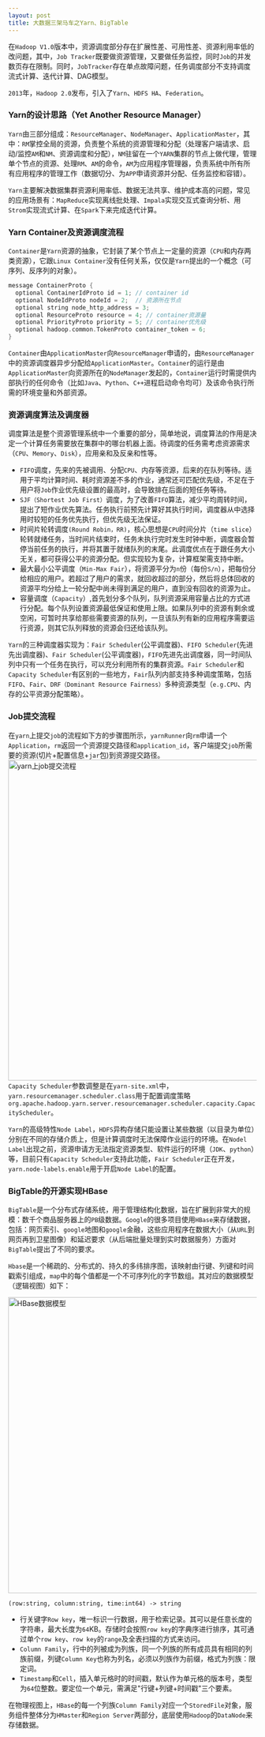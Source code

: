 ```yaml
---
layout: post
title: 大数据三架马车之Yarn、BigTable
---
```

在`Hadoop V1.0`版本中，资源调度部分存在扩展性差、可用性差、资源利用率低的改问题，其中，`Job Tracker`既要做资源管理，又要做任务监控，同时`Job`的并发数页存在限制。同时，`JobTracker`存在单点故障问题，任务调度部分不支持调度流式计算、迭代计算、DAG模型。

`2013`年，`Hadoop 2.0`发布，引入了`Yarn`、`HDFS HA`、`Federation`。

### Yarn的设计思路（Yet Another Resource Manager）
`Yarn`由三部分组成：`ResourceManager`、`NodeManager`、`ApplicationMaster`，其中：`RM`掌控全局的资源，负责整个系统的资源管理和分配（处理客户端请求、启动/监控`AM`和`NM`、资源调度和分配），`NM`驻留在一个`YARN`集群的节点上做代理，管理单个节点的资源、处理`RM`、`AM`的命令，`AM`为应用程序管理器，负责系统中所有所有应用程序的管理工作（数据切分、为`APP`申请资源并分配、任务监控和容错）。

`Yarn`主要解决数据集群资源利用率低、数据无法共享、维护成本高的问题，常见的应用场景有：`MapReduce`实现离线批处理、`Impala`实现交互式查询分析、用`Strom`实现流式计算、在`Spark`下来完成迭代计算。
<!-- more -->

### Yarn Container及资源调度流程
`Container`是`Yarn`资源的抽象，它封装了某个节点上一定量的资源（`CPU`和内存两类资源），它跟`Linux Container`没有任何关系，仅仅是`Yarn`提出的一个概念（可序列、反序列的对象）。
```scala
message ContainerProto {
  optional ContainerIdProto id = 1; // container id
  optional NodeIdProto nodeId = 2;  // 资源所在节点
  optional string node_http_address = 3;
  optional ResourceProto resource = 4; // container资源量
  optional PriorityProto priority = 5; // container优先级
  optional hadoop.common.TokenProto container_token = 6;
}
```
`Container`由`ApplicationMaster`向`ResourceManager`申请的，由`ResourceManager`中的资源调度器异步分配给`ApplicationMaster`。`Container`的运行是由`ApplicationMaster`向资源所在的`NodeManager`发起的，`Container`运行时需提供内部执行的任何命令（比如`Java`、`Python`、`C++`进程启动命令均可）及该命令执行所需的环境变量和外部资源。

### 资源调度算法及调度器
调度算法是整个资源管理系统中一个重要的部分，简单地说，调度算法的作用是决定一个计算任务需要放在集群中的哪台机器上面。待调度的任务需考虑资源需求（`CPU`、`Memory`、`Disk`），应用亲和及反亲和性等。
* `FIFO`调度，先来的先被调用、分配`CPU`、内存等资源，后来的在队列等待。适用于平均计算时间、耗时资源差不多的作业，通常还可匹配优先级，不足在于用户将`Job`作业优先级设置的最高时，会导致排在后面的短任务等待。
* `SJF（Shortest Job First）`调度，为了改善`FIFO`算法，减少平均周转时间，提出了短作业优先算法。任务执行前预先计算好其执行时间，调度器从中选择用时较短的任务优先执行，但优先级无法保证。
* 时间片轮转调度`(Round Robin，RR)`，核心思想是`CPU`时间分片（`time slice`）轮转就绪任务，当时间片结束时，任务未执行完时发生时钟中断，调度器会暂停当前任务的执行，并将其置于就绪队列的末尾。此调度优点在于跟任务大小无关，都可获得公平的资源分配。但实现较为复杂，计算框架需支持中断。
* 最大最小公平调度（`Min-Max Fair`），将资源平分为`n`份（每份`S/n`），把每份分给相应的用户。若超过了用户的需求，就回收超过的部分，然后将总体回收的资源平均分给上一轮分配中尚未得到满足的用户，直到没有回收的资源为止。
* 容量调度（`Capacity`）,首先划分多个队列，队列资源采用容量占比的方式进行分配。每个队列设置资源最低保证和使用上限。如果队列中的资源有剩余或空闲，可暂时共享给那些需要资源的队列，一旦该队列有新的应用程序需要运行资源，则其它队列释放的资源会归还给该队列。

`Yarn`的三种调度器实现为：`Fair Scheduler`(公平调度器)、`FIFO Scheduler`(先进先出调度器)、`Fair Scheduler`(公平调度器)，`FIFO`先进先出调度器，同一时间队列中只有一个任务在执行，可以充分利用所有的集群资源。`Fair Scheduler`和`Capacity Scheduler`有区别的一些地方，`Fair`队列内部支持多种调度策略，包括`FIFO`、`Fair`、`DRF（Dominant Resource Fairness）`多种资源类型（`e.g.CPU`、内存的公平资源分配策略）。

### Job提交流程
在`yarn`上提交`job`的流程如下方的步骤图所示，`yarnRunner`向`rm`申请一个`Application`，`rm`返回一个资源提交路径和`application_id`，客户端提交`job`所需要的资源(切片+配置信息+`jar`包)到资源提交路径。
<img src="../../../../resource/2021/yarn/yarn-submit-job.jpg" width="650" alt="yarn上job提交流程"/>
`Capacity Scheduler`参数调整是在`yarn-site.xml`中，`yarn.resourcemanager.scheduler.class`用于配置调度策略`org.apache.hadoop.yarn.server.resourcemanager.scheduler.capacity.CapacityScheduler`。

`Yarn`的高级特性`Node Label`，`HDFS`异构存储只能设置让某些数据（以目录为单位）分别在不同的存储介质上，但是计算调度时无法保障作业运行的环境。在`Nodel Label`出现之前，资源申请方无法指定资源类型、软件运行的环境（`JDK`、`python`）等，目前只有`Capacity Scheduler`支持此功能，`Fair Scheduler`正在开发，`yarn.node-labels.enable`用于开启`Node Label`的配置。

### BigTable的开源实现HBase
`BigTable`是一个分布式存储系统，用于管理结构化数据，旨在扩展到非常大的规模：数千个商品服务器上的`PB`级数据。`Google`的很多项目使用`HBase`来存储数据，包括：网页索引、`google`地图和`google`金融，这些应用程序在数据大小（从`URL`到网页再到卫星图像）和延迟要求（从后端批量处理到实时数据服务）方面对`BigTable`提出了不同的要求。

`Hbase`是一个稀疏的、分布式的、持久的多纬排序图，该映射由行键、列键和时间戳索引组成，`map`中的每个值都是一个不可序列化的字节数组。其对应的数据模型（逻辑视图）如下：

<img src="../../../../resource/2021/hbase/big_table_data_model.jpg" width="600" alt="HBase数据模型"/>

```
(row:string, column:string, time:int64) -> string
```
  * 行关键字`Row key`，唯一标识一行数据，用于检索记录。其可以是任意长度的字符串，最大长度为`64`KB。存储时会按照`row key`的字典序进行排序，其可通过单个`row key`、`row key`的`range`及全表扫描的方式来访问。
  * `Column Family`，行中的列被成为列族，同一个列族的所有成员具有相同的列族前缀，列键`Column Key`也称为列名，必须以列族作为前缀，格式为列族：限定词。
  * `Timestamp`和`Cell`，插入单元格时的时间戳，默认作为单元格的版本号，类型为`64`位整数。要定位一个单元，需满足"行键+列键+时间戳"三个要素。

在物理视图上，`HBase`的每一个列族`Column Family`对应一个`StoredFile`对象，服务组件整体分为`HMaster`和`Region Server`两部分，底层使用`Hadoop`的`DataNode`来存储数据。
